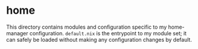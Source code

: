 # home
This directory contains modules and configuration specific to my home-manager
configuration. `default.nix` is the entrypoint to my module set; it can safely
be loaded without making any configuration changes by default. 
